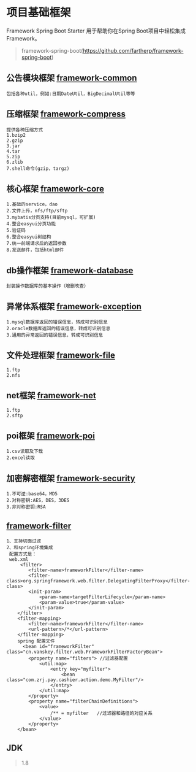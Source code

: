 # 项目基础框架 

Framework Spring Boot Starter 用于帮助你在Spring Boot项目中轻松集成Framework。
> framework-spring-boot(https://github.com/fartherp/framework-spring-boot)

## 公告模块框架 [framework-common](https://github.com/fartherp/framework/tree/master/framework-common)
```
包括各种util，例如:日期DateUtil，BigDecimalUtil等等
```

## 压缩框架 [framework-compress](https://github.com/fartherp/framework/tree/master/framework-compress)
```
提供各种压缩方式
1.bzip2
2.gzip
3.jar
4.tar
5.zip
6.zlib
7.shell命令(gzip，targz)
```

## 核心框架 [framework-core](https://github.com/fartherp/framework/tree/master/framework-core)
```
1.基础的service，dao
2.文件上传，nfs/ftp/sftp
3.mybatis分页支持(目前mysql，可扩展)
4.整合easyui分页功能
5.验证码
6.整合easyui树结构
7.统一前端请求后的返回参数
8.发送邮件，包括html邮件
```

## db操作框架 [framework-database](https://github.com/fartherp/framework/tree/master/framework-database)
```
封装操作数据库的基本操作（增删改查）
```

## 异常体系框架 [framework-exception](https://github.com/fartherp/framework/tree/master/framework-exception)
```
1.mysql数据库返回的错误信息，转成可识别信息
2.oracle数据库返回的错误信息，转成可识别信息
3.通用的异常返回的错误信息，转成可识别信息
```

## 文件处理框架 [framework-file](https://github.com/fartherp/framework/tree/master/framework-file)
```
1.ftp
2.nfs
```

## net框架 [framework-net](https://github.com/fartherp/framework/tree/master/framework-net)
```
1.ftp
2.sftp
```

## poi框架 [framework-poi](https://github.com/fartherp/framework/tree/master/framework-poi)
```
1.csv读取及下载
2.excel读取
```

## 加密解密框架 [framework-security](https://github.com/fartherp/framework/tree/master/framework-security)
```
1.不可逆:base64，MD5
2.对称密钥:AES，DES，3DES
3.非对称密钥:RSA
```

## [framework-filter](https://github.com/fartherp/framework/tree/master/framework-filter)

```
1、支持切面过滤
2、和spring环境集成
 配置方式是：
 web.xml 
     <filter>
        <filter-name>frameworkFilter</filter-name>
        <filter-class>org.springframework.web.filter.DelegatingFilterProxy</filter-class>
        <init-param>
            <param-name>targetFilterLifecycle</param-name>
            <param-value>true</param-value>
        </init-param>
    </filter>
    <filter-mapping>
        <filter-name>frameworkFilter</filter-name>
        <url-pattern>/*</url-pattern>
    </filter-mapping>
    spring 配置文件
      <bean id="frameworkFilter" class="cn.vanskey.filter.web.FrameworkFilterFactoryBean">
        <property name="filters"> //过滤器配置
            <util:map>
                <entry key="myfilter">
                    <bean  class="com.zrj.pay.cashier.action.demo.MyFilter"/>
                </entry>
            </util:map>
        </property>
        <property name="filterChainDefinitions">
            <value>
                /** = myfilter   //过滤器和路径的对应关系
            </value>
        </property>
    </bean>
``` 

## JDK
> 1.8
